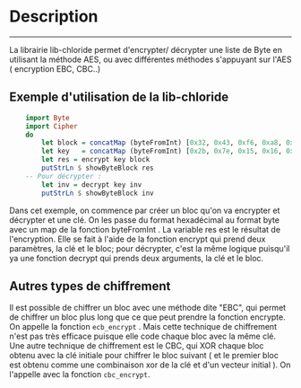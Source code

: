 # Description
--- 
La librairie lib-chloride permet d'encrypter/ décrypter une liste de Byte en utilisant la méthode AES, ou avec différentes méthodes s'appuyant sur l'AES ( encryption EBC, CBC..)

## Exemple d'utilisation de la lib-chloride
``` haskell
    import Byte
    import Cipher
    do 
        let block = concatMap (byteFromInt) [0x32, 0x43, 0xf6, 0xa8, 0x88, 0x5a, 0x30, 0x8d, 0x31, 0x31, 0x98, 0xa2, 0xe0, 0x37,0x07, 0x34 ]
        let key   = concatMap (byteFromInt) [0x2b, 0x7e, 0x15, 0x16, 0x28, 0xae, 0xd2, 0xa6, 0xab, 0xf7, 0x15, 0x88, 0x09, 0xcf,0x4f, 0x3c ]
        let res = encrypt key block
        putStrLn $ showByteBlock res 
    -- Pour décrypter : 
        let inv = decrypt key inv
        putStrLn $ showByteBlock inv 

```
Dans cet exemple, on commence par créer un bloc qu'on va encrypter et décrypter et une clé. On les passe du format hexadécimal au format byte avec un map de la fonction byteFromInt . 
La variable res est le résultat de l'encryption. Elle se fait à l'aide de la fonction encrypt qui prend deux paramètres, la clé et le bloc; pour décrypter, c'est la même logique puisqu'il ya une fonction decrypt qui prends deux arguments, la clé et le bloc.

## Autres types de chiffrement 

Il est possible de chiffrer un bloc avec une méthode dite "EBC", qui permet de chiffrer un bloc plus long que ce que peut prendre la fonction encrypte.
On appelle la fonction `ecb_encrypt` . Mais cette technique de chiffrement n'est pas très efficace puisque elle code chaque bloc avec la même clé.
Une autre technique de chiffrement est le CBC, qui XOR chaque bloc obtenu avec la clé initiale pour chiffrer le bloc suivant ( et le premier bloc est obtenu comme une combinaison xor de la clé et d'un vecteur initial ). On l'appelle avec la fonction `cbc_encrypt`.